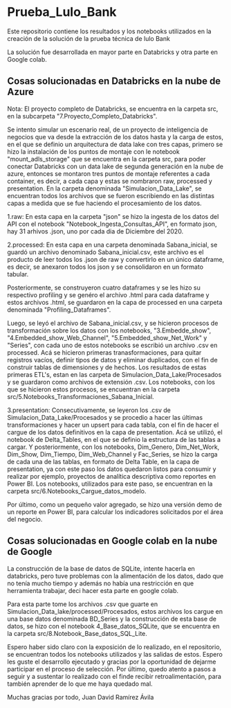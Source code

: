 # Prueba_Lulo_Bank
Este repositorio contiene los resultados y los notebooks utilizados en la creación de la solución de la prueba técnica de lulo Bank

La solución fue desarrollada en mayor parte en Databricks y otra parte en Google colab. 

## Cosas solucionadas en Databricks en la nube de Azure 

Nota: El proyecto completo de Databricks, se encuentra en la carpeta src, en la subcarpeta "7.Proyecto_Completo_Databricks".

Se intento simular un escenario real, de un proyecto de inteligencia de negocios que va desde la extracción de los datos hasta  y la carga de estos, en el que se definio un arquitectura de data lake con tres capas, primero se hizo la instalación de los puntos de montaje con le notebook "mount_adls_storage" que se encuentra en la carpeta src, para poder conectar Databricks con un data lake de segunda generación en la nube de azure, entonces se montaron tres puntos de montaje referentes a cada container, es decir, a cada capa y estas se nombraron raw, processed y presentation. En la carpeta denominada "Simulacion_Data_Lake", se encuentran todos los archivos que se fueron escribiendo en las distintas capas a medida que se fue haciendo el procesamiento de los datos. 

1.raw: En esta capa en la carpeta "json" se hizo la ingesta de los datos del API con el notebook "Notebook_Ingesta_Consultas_API", en formato json, hay 31 arhivos .json, uno por cada dia de Diciembre del 2020. 

2.processed: En esta capa en una carpeta denominada Sabana_inicial, se guardó un archivo denominado Sabana_inicial.csv, este archivo es el producto de leer todos los .json de raw y convertirlo en un único dataframe, es decir, se anexaron todos los json y se consolidaron en un formato tabular. 

Posteriormente, se construyeron cuatro dataframes y se les hizo su respectivo profiling y se genéro el archivo .html para cada dataframe y estos archivos .html, se guardaron en la capa de processed en una carpeta denominada "Profiling_Dataframes". 

Luego, se leyó el archivo de Sabana_inicial.csv, y se hicieron procesos de transformación sobre los datos con los notebooks, "3.Embedde_show", "4.Embedded_show_Web_Channel", "5.Embedded_show_Net_Work" y "Series", con cada uno de estos notebooks se escribió un archivo .csv en processed. Acá se hicieron primeras tranasformaciones, para quitar registros vacíos, definir tipos de datos y eliminar duplicados, con el fin de construir tablas de dimensiones y de hechos. Los resultados de estas primeras ETL's, estan en las carpeta de  Simulacion_Data_Lake/Procesados y se guardaron como archivos de extensión .csv. Los notebooks, con los que se hicieron estos procesos, se encuentran en la carpeta src/5.Notebooks_Transformaciones_Sabana_Inicial.  

3.presentation: Consecutivamente, se leyeron los .csv de Simulacion_Data_Lake/Procesados y se procedio a hacer las últimas transformaciones y hacer un upsert para cada tabla, con el fin de hacer el cargue de los datos definitivos en la capa de presentation. Acá se utilizó, el notebook de Delta_Tables, en el que se definio la estructura de las tablas a cargar. Y posteriormente, con los notebooks, Dim_Genero, Dim_Net_Work, Dim_Show, Dim_Tiempo, Dim_Web_Channel y Fac_Series, se hizo la carga de cada una de las tablas, en formato de Delta Table, en la capa de presentation, ya con este paso los datos quedaron listos para consumir y realizar por ejemplo, proyectos de analítica descriptiva como reportes en Power BI. Los notebooks, utilizados para este paso, se encuentran en la carpeta src/6.Notebooks_Cargue_datos_modelo. 

Por último, como un pequeño valor agregado, se hizo una versión demo de un reporte en Power BI, para calcular los indicadores solicitados por el área del negocio. 

## Cosas solucionadas en Google colab en la nube de Google

La construcción de la base de datos de SQLite, intente hacerla en databricks, pero tuve problemas con la alimentación de los datos, dado que no tenía mucho tiempo y además no había una restricción en que herramienta trabajar, deci hacer esta parte en google colab. 

Para esta parte tome los archivos .csv que guarte en Simulacion_Data_lake/processed/Procesados, estos archivos los cargue en una base datos denominada BD_Series y la construcción de esta base de datos, se hizo con el notebook 4_Base_datos_SQLite, que se encuentra en la carpeta src/8.Notebook_Base_datos_SQL_Lite. 

Espero haber sido claro con la exposición de lo realizado, en el repositorio, se encuentran todos los notebooks utilizados y las salidas de estos. Espero les guste el desarrollo ejecutado y gracias por la oportunidad de dejarme participar en el proceso de selección. Por último, quedo atento a pasos a seguir y a sustentar lo realizado con el finde recibir retroalimentación, para también aprender de lo que me haya quedado mal. 

Muchas gracias por todo,
Juan David Ramírez Ávila 







